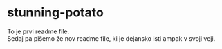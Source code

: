 # stunning-potato
To je prvi readme file.  
Sedaj pa pišemo že nov readme file, ki je dejansko isti ampak v svoji veji.
